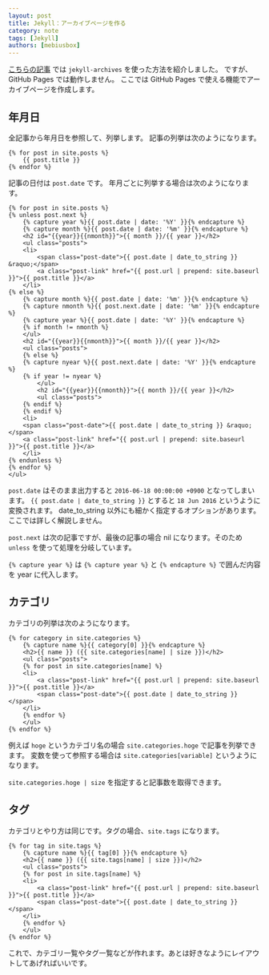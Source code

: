 ```yaml
---
layout: post
title: Jekyll：アーカイブページを作る
category: note
tags: [Jekyll]
authors: [mebiusbox]
---
```


[こちらの記事](/2016/06-18-jekyll-archives.md) では `jekyll-archives` を使った方法を紹介しました。
ですが、GitHub Pages では動作しません。
ここでは GitHub Pages で使える機能でアーカイブページを作成します。

## 年月日

全記事から年月日を参照して、列挙します。
記事の列挙は次のようになります。

```
{% for post in site.posts %}
    {{ post.title }}
{% endfor %}
```

記事の日付は `post.date` です。
年月ごとに列挙する場合は次のようになります。

```
{% for post in site.posts %}
{% unless post.next %}
    {% capture year %}{{ post.date | date: '%Y' }}{% endcapture %}
    {% capture month %}{{ post.date | date: '%m' }}{% endcapture %}
    <h2 id="{{year}}{{nmonth}}">{{ month }}/{{ year }}</h2>
    <ul class="posts">
    <li>
        <span class="post-date">{{ post.date | date_to_string }} &raquo;</span>
        <a class="post-link" href="{{ post.url | prepend: site.baseurl }}">{{ post.title }}</a>
    </li>
{% else %}
    {% capture month %}{{ post.date | date: '%m' }}{% endcapture %}
    {% capture nmonth %}{{ post.next.date | date: '%m' }}{% endcapture %}
    {% capture year %}{{ post.date | date: '%Y' }}{% endcapture %}
    {% if month != nmonth %}
    </ul>
    <h2 id="{{year}}{{nmonth}}">{{ month }}/{{ year }}</h2>
    <ul class="posts">
    {% else %}
    {% capture nyear %}{{ post.next.date | date: '%Y' }}{% endcapture %}
    {% if year != nyear %}
        </ul>
        <h2 id="{{year}}{{nmonth}}">{{ month }}/{{ year }}</h2>
        <ul class="posts">
    {% endif %}
    {% endif %}
    <li>
    <span class="post-date">{{ post.date | date_to_string }} &raquo;</span>
    <a class="post-link" href="{{ post.url | prepend: site.baseurl }}">{{ post.title }}</a>
    </li>
{% endunless %}
{% endfor %}
</ul>
```

`post.date` はそのまま出力すると `2016-06-18 00:00:00 +0900` となってしまいます。
`{{ post.date | date_to_string }}` とすると `18 Jun 2016` というように変換されます。
date_to_string 以外にも細かく指定するオプションがあります。ここでは詳しく解説しません。

`post.next` は次の記事ですが、最後の記事の場合 nil になります。そのため `unless` を使って処理を分岐しています。

`{% capture year %}` は `{% capture year %}` と `{% endcapture %}` で囲んだ内容を year に代入します。


## カテゴリ

カテゴリの列挙は次のようになります。

```
{% for category in site.categories %}
    {% capture name %}{{ category[0] }}{% endcapture %}
    <h2>{{ name }} ({{ site.categories[name] | size }})</h2>
    <ul class="posts">
    {% for post in site.categories[name] %}
    <li>
        <a class="post-link" href="{{ post.url | prepend: site.baseurl }}">{{ post.title }}</a>
        <span class="post-date">{{ post.date | date_to_string }}</span>
    </li>
    {% endfor %}
    </ul>
{% endfor %}
```

例えば `hoge` というカテゴリ名の場合 `site.categories.hoge` で記事を列挙できます。
変数を使って参照する場合は `site.categories[variable]` というようになります。

`site.categories.hoge | size` を指定すると記事数を取得できます。

## タグ

カテゴリとやり方は同じです。タグの場合、`site.tags` になります。

```
{% for tag in site.tags %}
    {% capture name %}{{ tag[0] }}{% endcapture %}
    <h2>{{ name }} ({{ site.tags[name] | size }})</h2>
    <ul class="posts">
    {% for post in site.tags[name] %}
    <li>
        <a class="post-link" href="{{ post.url | prepend: site.baseurl }}">{{ post.title }}</a>
        <span class="post-date">{{ post.date | date_to_string }}</span>
    </li>
    {% endfor %}
    </ul>
{% endfor %}
```


これで、カテゴリ一覧やタグ一覧などが作れます。あとは好きなようにレイアウトしてあげればいいです。
